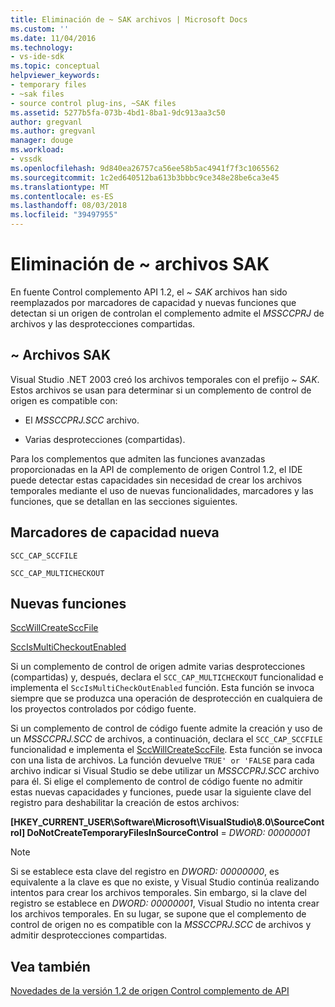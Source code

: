 ```yaml
---
title: Eliminación de ~ SAK archivos | Microsoft Docs
ms.custom: ''
ms.date: 11/04/2016
ms.technology:
- vs-ide-sdk
ms.topic: conceptual
helpviewer_keywords:
- temporary files
- ~sak files
- source control plug-ins, ~SAK files
ms.assetid: 5277b5fa-073b-4bd1-8ba1-9dc913aa3c50
author: gregvanl
ms.author: gregvanl
manager: douge
ms.workload:
- vssdk
ms.openlocfilehash: 9d840ea26757ca56ee58b5ac4941f7f3c1065562
ms.sourcegitcommit: 1c2ed640512ba613b3bbbc9ce348e28be6ca3e45
ms.translationtype: MT
ms.contentlocale: es-ES
ms.lasthandoff: 08/03/2018
ms.locfileid: "39497955"
---
```

# <a name="elimination-of-sak-files"></a>Eliminación de ~ archivos SAK
En fuente Control complemento API 1.2, el *~ SAK* archivos han sido reemplazados por marcadores de capacidad y nuevas funciones que detectan si un origen de controlan el complemento admite el *MSSCCPRJ* de archivos y las desprotecciones compartidas.  
  
## <a name="sak-files"></a>~ Archivos SAK  
Visual Studio .NET 2003 creó los archivos temporales con el prefijo *~ SAK*. Estos archivos se usan para determinar si un complemento de control de origen es compatible con:  
  
- El *MSSCCPRJ.SCC* archivo.  
  
- Varias desprotecciones (compartidas).  
    
Para los complementos que admiten las funciones avanzadas proporcionadas en la API de complemento de origen Control 1.2, el IDE puede detectar estas capacidades sin necesidad de crear los archivos temporales mediante el uso de nuevas funcionalidades, marcadores y las funciones, que se detallan en las secciones siguientes.  
  
## <a name="new-capability-flags"></a>Marcadores de capacidad nueva  
 `SCC_CAP_SCCFILE`  
  
 `SCC_CAP_MULTICHECKOUT`  
  
## <a name="new-functions"></a>Nuevas funciones  
 [SccWillCreateSccFile](../../extensibility/sccwillcreatesccfile-function.md)  
  
 [SccIsMultiCheckoutEnabled](../../extensibility/sccismulticheckoutenabled-function.md)  
  
 Si un complemento de control de origen admite varias desprotecciones (compartidas) y, después, declara el `SCC_CAP_MULTICHECKOUT` funcionalidad e implementa el `SccIsMultiCheckOutEnabled` función. Esta función se invoca siempre que se produzca una operación de desprotección en cualquiera de los proyectos controlados por código fuente.  
  
 Si un complemento de control de código fuente admite la creación y uso de un *MSSCCPRJ.SCC* de archivos, a continuación, declara el `SCC_CAP_SCCFILE` funcionalidad e implementa el [SccWillCreateSccFile](../../extensibility/sccwillcreatesccfile-function.md). Esta función se invoca con una lista de archivos. La función devuelve `TRUE' or 'FALSE` para cada archivo indicar si Visual Studio se debe utilizar un *MSSCCPRJ.SCC* archivo para él. Si elige el complemento de control de código fuente no admitir estas nuevas capacidades y funciones, puede usar la siguiente clave del registro para deshabilitar la creación de estos archivos:  
  
 **[HKEY_CURRENT_USER\Software\Microsoft\VisualStudio\8.0\SourceControl] DoNotCreateTemporaryFilesInSourceControl** = *DWORD: 00000001*  
  
> [!NOTE]
>  Si se establece esta clave del registro en *DWORD: 00000000*, es equivalente a la clave es que no existe, y Visual Studio continúa realizando intentos para crear los archivos temporales. Sin embargo, si la clave del registro se establece en *DWORD: 00000001*, Visual Studio no intenta crear los archivos temporales. En su lugar, se supone que el complemento de control de origen no es compatible con la *MSSCCPRJ.SCC* de archivos y admitir desprotecciones compartidas.  
  
## <a name="see-also"></a>Vea también  
 [Novedades de la versión 1.2 de origen Control complemento de API](../../extensibility/internals/what-s-new-in-the-source-control-plug-in-api-version-1-2.md)